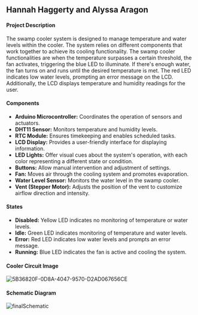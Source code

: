 ## Hannah Haggerty and Alyssa Aragon

#### Project Description
The swamp cooler system is designed to manage temperature and water levels within the cooler. The system relies on different components that work together to achieve its cooling functionality. The swamp cooler functionalities are when the temperature surpasses a certain threshold, the fan activates, triggering the blue LED to illuminate. If there's enough water, the fan turns on and runs until the desired temperature is met. The red LED indicates low water levels, prompting an error message on the LCD. Additionally, the LCD displays temperature and humidity readings for the user.

#### Components
- **Arduino Microcontroller:** Coordinates the operation of sensors and actuators.
- **DHT11 Sensor:** Monitors temperature and humidity levels.
- **RTC Module:** Ensures timekeeping and enables scheduled tasks.
- **LCD Display:** Provides a user-friendly interface for displaying information.
- **LED Lights:** Offer visual cues about the system's operation, with each color representing a different state or condition.
- **Buttons:** Allow manual intervention and adjustment of settings.
- **Fan:** Moves air through the cooling system and promotes evaporation.
- **Water Level Sensor:** Monitors the water level in the swamp cooler.
- **Vent (Stepper Motor):** Adjusts the position of the vent to customize airflow direction and intensity.

#### States
- **Disabled:** Yellow LED indicates no monitoring of temperature or water levels.
- **Idle:** Green LED indicates monitoring of temperature and water levels.
- **Error:** Red LED indicates low water levels and prompts an error message.
- **Running:** Blue LED indicates the fan is active and cooling the system.
  
#### Cooler Circuit Image
![5B36820F-0D8A-4047-9570-D2AD067656CE](https://github.com/HannahHaggerty/final/assets/113158997/afcdaacb-a6e5-4763-bfc8-d98e18a4f918)

#### Schematic Diagram
![finalSchematic](https://github.com/HannahHaggerty/final/assets/113158997/b288a565-bb4e-4dae-b789-4a9a768fa23a)


